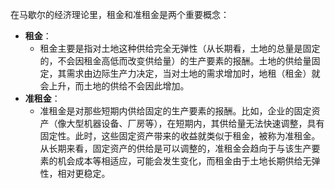 在马歇尔的经济理论里，租金和准租金是两个重要概念：
- **租金**：
    - 租金主要是指对土地这种供给完全无弹性（从长期看，土地的总量是固定的，不会因租金高低而改变供给量）的生产要素的报酬。土地的供给量固定，其需求由边际生产力决定，当对土地的需求增加时，地租（租金）就会上升，而土地的供给不会因此增加。
- **准租金**：
    - 准租金是对那些短期内供给固定的生产要素的报酬。比如，企业的固定资产（像大型机器设备、厂房等），在短期内，其供给量无法快速调整，具有固定性。此时，这些固定资产带来的收益就类似于租金，被称为准租金。从长期来看，固定资产的供给是可以调整的，准租金会趋向于与该生产要素的机会成本等相适应，可能会发生变化，而租金由于土地长期供给无弹性，相对更稳定。